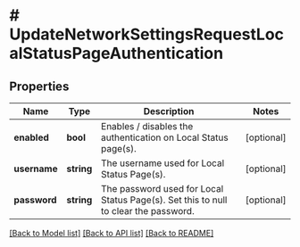 # # UpdateNetworkSettingsRequestLocalStatusPageAuthentication

## Properties

Name | Type | Description | Notes
------------ | ------------- | ------------- | -------------
**enabled** | **bool** | Enables / disables the authentication on Local Status page(s). | [optional]
**username** | **string** | The username used for Local Status Page(s). | [optional]
**password** | **string** | The password used for Local Status Page(s). Set this to null to clear the password. | [optional]

[[Back to Model list]](../../README.md#models) [[Back to API list]](../../README.md#endpoints) [[Back to README]](../../README.md)
